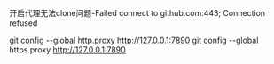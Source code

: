 开启代理无法clone问题-Failed connect to github.com:443; Connection refused

git config --global http.proxy http://127.0.0.1:7890
git config --global https.proxy http://127.0.0.1:7890